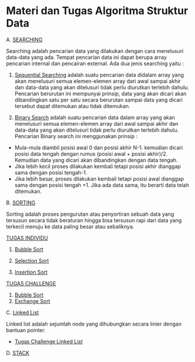 # Materi dan Tugas Algoritma Struktur Data
A.  [SEARCHING](https://github.com/Indramustajab/Algoritma-Struktur-Data/tree/main/Searching)

Searching adalah pencarian data yang dilakukan dengan cara menelusuri data-data yang ada. Tempat pencarian data ini dapat berupa array pencarian internal dan pencairan external.
Ada dua jenis searching yaitu : 

1. [Sequential Searching](https://github.com/Indramustajab/Algoritma-Struktur-Data/blob/main/Searching/latihan1.c)
adalah suatu pencarian data didalam array yang akan menelusuri semua elemen-elemen array dari awal sampai akhir dan data-data yang akan ditelusuri tidak perlu diurutkan terlebih dahulu. Pencarian berurutan ini mempunyai prinsip, data yang akan dicari akan dibandingkan satu per satu secara berurutan sampai data yang dicari tersebut dapat ditemukan atau tidak ditemukan.

2. [Binary Search](https://github.com/Indramustajab/Algoritma-Struktur-Data/blob/main/Searching/latihan2.c)
adalah suatu pencarian data dalam array yang akan menelusuri semua elemen-elemen array dari awal sampai akhir dan data-data yang akan ditelusuri tidak perlu diurutkan terlebih dahulu. Pencarian Binary search ini menggunakan prinsip :
-	Mula-mula diambil posisi awal 0 dan posisi akhir N-1. kemudian dicari posisi data tengah dengan rumus (posisi awal + posisi akhir)/2. Kemudian data yang dicari akan dibandingkan dengan data tengah.
-	 Jika lebih kecil proses dilakukan kembali tetapi posisi akhir dianggap sama dengan posisi tengah-1.
-	 Jika lebih besar, proses dilakukan kembali tetapi posisi awal dianggap sama dengan posisi tengah +1. Jika ada data sama, itu berarti data telah ditemukan.

B.  [SORTING](https://github.com/Indramustajab/Tugas-Algoritma-Struktur-Data/tree/main/Sorting)

Sorting adalah proses pengurutan atau penyortiran sebuah data yang tersusun secara tidak beraturan hingga bisa tersusun rapi dari data yang terkecil menuju ke data paling besar atau sebaliknya.

[TUGAS INDIVIDU](https://github.com/Indramustajab/Tugas-Algoritma-Struktur-Data)
   
1. [Bubble Sort](https://github.com/Indramustajab/Tugas-Algoritma-Struktur-Data/blob/main/Sorting/Bubble%20Sort.c)
 
2. [Selection Sort](https://github.com/Indramustajab/Tugas-Algoritma-Struktur-Data/blob/main/Sorting/Selection%20Sort.c)
  
3. [Insertion Sort](https://github.com/Indramustajab/Tugas-Algoritma-Struktur-Data/blob/main/Sorting/Insertion%20Sort.c)

[TUGAS CHALLENGE](https://github.com/Indramustajab/Tugas-Algoritma-Struktur-Data/tree/main/Tugas%20Challenge)

1. [Bubble Sort](https://github.com/Indramustajab/Tugas-Algoritma-Struktur-Data/blob/main/Tugas%20Challenge/Bubble%20Sort.c)
2. [Exchange Sort](https://github.com/Indramustajab/Tugas-Algoritma-Struktur-Data/blob/main/Tugas%20Challenge/Exchange%20Sort.c)

C.  [Linked List](https://github.com/Indramustajab/Algoritma-Struktur-Data/tree/main/Linked%20List)

Linked list adalah sejumlah node yang dihubungkan secara linier dengan bantuan pointer.

-  [Tugas Challenge Linked List](https://github.com/Indramustajab/Algoritma-Struktur-Data/blob/main/Linked%20List/Tugas%20Challenge%20Linked%20List.c)

D. [STACK](https://github.com/Indramustajab/Algoritma-Struktur-Data/tree/main/STACK)
